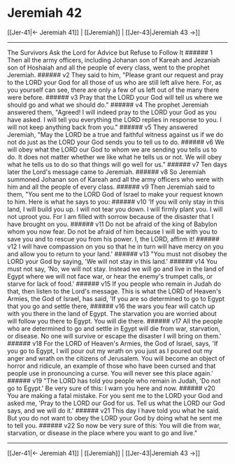 # Jeremiah 42

[[Jer-41|← Jeremiah 41]] | [[Jeremiah]] | [[Jer-43|Jeremiah 43 →]]
***

The Survivors Ask the Lord for Advice but Refuse to Follow It ###### 1 Then all the army officers, including Johanan son of Kareah and Jezaniah son of Hoshaiah and all the people of every class, went to the prophet Jeremiah. ###### v2 They said to him, "Please grant our request and pray to the LORD your God for all those of us who are still left alive here. For, as you yourself can see, there are only a few of us left out of the many there were before. ###### v3 Pray that the LORD your God will tell us where we should go and what we should do." ###### v4 The prophet Jeremiah answered them, "Agreed! I will indeed pray to the LORD your God as you have asked. I will tell you everything the LORD replies in response to you. I will not keep anything back from you." ###### v5 They answered Jeremiah, "May the LORD be a true and faithful witness against us if we do not do just as the LORD your God sends you to tell us to do. ###### v6 We will obey what the LORD our God to whom we are sending you tells us to do. It does not matter whether we like what he tells us or not. We will obey what he tells us to do so that things will go well for us." ###### v7 Ten days later the Lord's message came to Jeremiah. ###### v8 So Jeremiah summoned Johanan son of Kareah and all the army officers who were with him and all the people of every class. ###### v9 Then Jeremiah said to them, "You sent me to the LORD God of Israel to make your request known to him. Here is what he says to you: ###### v10 'If you will only stay in this land, I will build you up. I will not tear you down. I will firmly plant you. I will not uproot you. For I am filled with sorrow because of the disaster that I have brought on you. ###### v11 Do not be afraid of the king of Babylon whom you now fear. Do not be afraid of him because I will be with you to save you and to rescue you from his power. I, the LORD, affirm it! ###### v12 I will have compassion on you so that he in turn will have mercy on you and allow you to return to your land.' ###### v13 "You must not disobey the LORD your God by saying, 'We will not stay in this land.' ###### v14 You must not say, 'No, we will not stay. Instead we will go and live in the land of Egypt where we will not face war, or hear the enemy's trumpet calls, or starve for lack of food.' ###### v15 If you people who remain in Judah do that, then listen to the Lord's message. This is what the LORD of Heaven's Armies, the God of Israel, has said, 'If you are so determined to go to Egypt that you go and settle there, ###### v16 the wars you fear will catch up with you there in the land of Egypt. The starvation you are worried about will follow you there to Egypt. You will die there. ###### v17 All the people who are determined to go and settle in Egypt will die from war, starvation, or disease. No one will survive or escape the disaster I will bring on them.' ###### v18 For the LORD of Heaven's Armies, the God of Israel, says, 'If you go to Egypt, I will pour out my wrath on you just as I poured out my anger and wrath on the citizens of Jerusalem. You will become an object of horror and ridicule, an example of those who have been cursed and that people use in pronouncing a curse. You will never see this place again.' ###### v19 "The LORD has told you people who remain in Judah, 'Do not go to Egypt.' Be very sure of this: I warn you here and now. ###### v20 You are making a fatal mistake. For you sent me to the LORD your God and asked me, 'Pray to the LORD our God for us. Tell us what the LORD our God says, and we will do it.' ###### v21 This day I have told you what he said. But you do not want to obey the LORD your God by doing what he sent me to tell you. ###### v22 So now be very sure of this: You will die from war, starvation, or disease in the place where you want to go and live."

***
[[Jer-41|← Jeremiah 41]] | [[Jeremiah]] | [[Jer-43|Jeremiah 43 →]]
